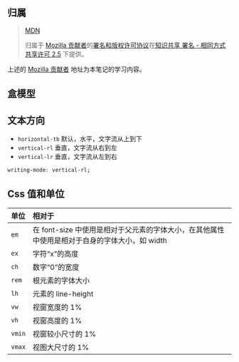 ## 归属

> [MDN](https://developer.mozilla.org/zh-CN)
>
> 归属于 [Mozilla 贡献者](https://developer.mozilla.org/zh-CN/docs/Learn/CSS)的[署名和版权许可协议](https://developer.mozilla.org/zh-CN/docs/MDN/Writing_guidelines/MDN/Writing_guidelines/Attrib_copyright_license)在[知识共享 署名 - 相同方式共享许可 2.5](https://creativecommons.org/licenses/by-sa/2.5/) 下提供。

上述的  [Mozilla 贡献者](https://developer.mozilla.org/zh-CN/docs/Learn/CSS) 地址为本笔记的学习内容。



## 盒模型



## 文本方向

- `horizontal-tb` 默认，水平，文字流从上到下
- `vertical-rl` 垂直，文字流从右到左
- `vertical-lr` 垂直，文字流从左到右

```css
writing-mode: vertical-rl;
```



## Css 值和单位

| 单位   | 相对于                                                       |
| :----- | :----------------------------------------------------------- |
| `em`   | 在 font-size 中使用是相对于父元素的字体大小，在其他属性中使用是相对于自身的字体大小，如 width |
| `ex`   | 字符“x”的高度                                                |
| `ch`   | 数字“0”的宽度                                                |
| `rem`  | 根元素的字体大小                                             |
| `lh`   | 元素的 line-height                                           |
| `vw`   | 视窗宽度的 1%                                                |
| `vh`   | 视窗高度的 1%                                                |
| `vmin` | 视窗较小尺寸的 1%                                            |
| `vmax` | 视图大尺寸的 1%                                              |